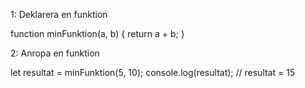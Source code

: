 1: Deklarera en funktion 

function minFunktion(a, b) {
  return a + b;
}

2: Anropa en funktion

let resultat = minFunktion(5, 10);
console.log(resultat);  // resultat = 15
